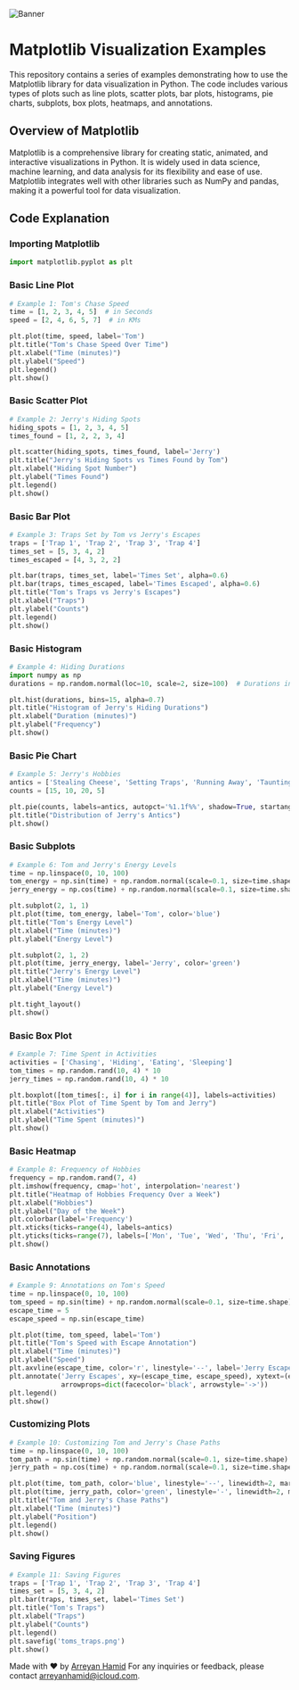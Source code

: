 ![Banner](https://qqeanlpfsgowrbzukhie.supabase.co/storage/v1/object/public/images/tomAndJerry.webp)
# Matplotlib Visualization Examples

This repository contains a series of examples demonstrating how to use the Matplotlib library for data visualization in Python. The code includes various types of plots such as line plots, scatter plots, bar plots, histograms, pie charts, subplots, box plots, heatmaps, and annotations.

## Overview of Matplotlib

Matplotlib is a comprehensive library for creating static, animated, and interactive visualizations in Python. It is widely used in data science, machine learning, and data analysis for its flexibility and ease of use. Matplotlib integrates well with other libraries such as NumPy and pandas, making it a powerful tool for data visualization.

## Code Explanation

### Importing Matplotlib

```python
import matplotlib.pyplot as plt
```

### Basic Line Plot

```python
# Example 1: Tom's Chase Speed
time = [1, 2, 3, 4, 5]  # in Seconds
speed = [2, 4, 6, 5, 7]  # in KMs

plt.plot(time, speed, label='Tom')
plt.title("Tom's Chase Speed Over Time")
plt.xlabel("Time (minutes)")
plt.ylabel("Speed")
plt.legend()
plt.show()
```

### Basic Scatter Plot

```python
# Example 2: Jerry's Hiding Spots
hiding_spots = [1, 2, 3, 4, 5]
times_found = [1, 2, 2, 3, 4]

plt.scatter(hiding_spots, times_found, label='Jerry')
plt.title("Jerry's Hiding Spots vs Times Found by Tom")
plt.xlabel("Hiding Spot Number")
plt.ylabel("Times Found")
plt.legend()
plt.show()
```

### Basic Bar Plot

```python
# Example 3: Traps Set by Tom vs Jerry's Escapes
traps = ['Trap 1', 'Trap 2', 'Trap 3', 'Trap 4']
times_set = [5, 3, 4, 2]
times_escaped = [4, 3, 2, 2]

plt.bar(traps, times_set, label='Times Set', alpha=0.6)
plt.bar(traps, times_escaped, label='Times Escaped', alpha=0.6)
plt.title("Tom's Traps vs Jerry's Escapes")
plt.xlabel("Traps")
plt.ylabel("Counts")
plt.legend()
plt.show()
```

### Basic Histogram

```python
# Example 4: Hiding Durations
import numpy as np
durations = np.random.normal(loc=10, scale=2, size=100)  # Durations in minutes

plt.hist(durations, bins=15, alpha=0.7)
plt.title("Histogram of Jerry's Hiding Durations")
plt.xlabel("Duration (minutes)")
plt.ylabel("Frequency")
plt.show()
```

### Basic Pie Chart

```python
# Example 5: Jerry's Hobbies
antics = ['Stealing Cheese', 'Setting Traps', 'Running Away', 'Taunting Tom']
counts = [15, 10, 20, 5]

plt.pie(counts, labels=antics, autopct='%1.1f%%', shadow=True, startangle=90)
plt.title("Distribution of Jerry's Antics")
plt.show()
```

### Basic Subplots

```python
# Example 6: Tom and Jerry's Energy Levels
time = np.linspace(0, 10, 100)
tom_energy = np.sin(time) + np.random.normal(scale=0.1, size=time.shape)
jerry_energy = np.cos(time) + np.random.normal(scale=0.1, size=time.shape)

plt.subplot(2, 1, 1)
plt.plot(time, tom_energy, label='Tom', color='blue')
plt.title("Tom's Energy Level")
plt.xlabel("Time (minutes)")
plt.ylabel("Energy Level")

plt.subplot(2, 1, 2)
plt.plot(time, jerry_energy, label='Jerry', color='green')
plt.title("Jerry's Energy Level")
plt.xlabel("Time (minutes)")
plt.ylabel("Energy Level")

plt.tight_layout()
plt.show()
```

### Basic Box Plot

```python
# Example 7: Time Spent in Activities
activities = ['Chasing', 'Hiding', 'Eating', 'Sleeping']
tom_times = np.random.rand(10, 4) * 10
jerry_times = np.random.rand(10, 4) * 10

plt.boxplot([tom_times[:, i] for i in range(4)], labels=activities)
plt.title("Box Plot of Time Spent by Tom and Jerry")
plt.xlabel("Activities")
plt.ylabel("Time Spent (minutes)")
plt.show()
```

### Basic Heatmap

```python
# Example 8: Frequency of Hobbies
frequency = np.random.rand(7, 4)
plt.imshow(frequency, cmap='hot', interpolation='nearest')
plt.title("Heatmap of Hobbies Frequency Over a Week")
plt.xlabel("Hobbies")
plt.ylabel("Day of the Week")
plt.colorbar(label='Frequency')
plt.xticks(ticks=range(4), labels=antics)
plt.yticks(ticks=range(7), labels=['Mon', 'Tue', 'Wed', 'Thu', 'Fri', 'Sat', 'Sun'])
plt.show()
```

### Basic Annotations

```python
# Example 9: Annotations on Tom's Speed
time = np.linspace(0, 10, 100)
tom_speed = np.sin(time) + np.random.normal(scale=0.1, size=time.shape)
escape_time = 5
escape_speed = np.sin(escape_time)

plt.plot(time, tom_speed, label='Tom')
plt.title("Tom's Speed with Escape Annotation")
plt.xlabel("Time (minutes)")
plt.ylabel("Speed")
plt.axvline(escape_time, color='r', linestyle='--', label='Jerry Escapes')
plt.annotate('Jerry Escapes', xy=(escape_time, escape_speed), xytext=(escape_time+1, escape_speed+0.5),
             arrowprops=dict(facecolor='black', arrowstyle='->'))
plt.legend()
plt.show()
```

### Customizing Plots

```python
# Example 10: Customizing Tom and Jerry's Chase Paths
time = np.linspace(0, 10, 100)
tom_path = np.sin(time) + np.random.normal(scale=0.1, size=time.shape)
jerry_path = np.cos(time) + np.random.normal(scale=0.1, size=time.shape)

plt.plot(time, tom_path, color='blue', linestyle='--', linewidth=2, marker='o', markerfacecolor='red', label='Tom')
plt.plot(time, jerry_path, color='green', linestyle='-', linewidth=2, marker='x', markerfacecolor='yellow', label='Jerry')
plt.title("Tom and Jerry's Chase Paths")
plt.xlabel("Time (minutes)")
plt.ylabel("Position")
plt.legend()
plt.show()
```

### Saving Figures

```python
# Example 11: Saving Figures
traps = ['Trap 1', 'Trap 2', 'Trap 3', 'Trap 4']
times_set = [5, 3, 4, 2]
plt.bar(traps, times_set, label='Times Set')
plt.title("Tom's Traps")
plt.xlabel("Traps")
plt.ylabel("Counts")
plt.legend()
plt.savefig('toms_traps.png')
plt.show()
```

Made with ❤️ by [Arreyan Hamid](https://github.com/GriffinBlackbirdd)
For any inquiries or feedback, please contact [arreyanhamid@icloud.com](mailto:arreyanhamid@icloud.com).
